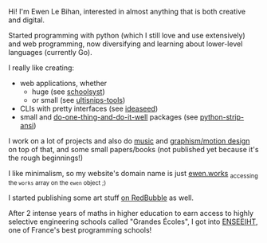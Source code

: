 Hi! I'm Ewen Le Bihan, interested in almost anything that is both creative and digital.

Started programming with python (which I still love and use extensively) and web programming, now diversifying and learning about lower-level languages (currently Go).

I really like creating:

- web applications, whether 
  - huge (see [schoolsyst](https://github.com/schoolsyst))
  - or small (see [ultisnips-tools](https://github.com/ewen-lbh/ultisnips-tools))
- CLIs with pretty interfaces (see [ideaseed](https://github.com/ewen-lbh/ideaseed))
- small and [do-one-thing-and-do-it-well](https://en.wikipedia.org/wiki/Unix_philosophy#origin) packages (see [python-strip-ansi](https://github.com/ewen-lbh/python-strip-ansi))

I work on a lot of projects and also do [music](https://open.spotify.com/artist/6tUc6r8aNeiiT1mElcnMx9?si=ezLedPQ4Qimkep9xmsjpQA) and [graphism/motion design](https://ewen.works) on top of that, and some small papers/books (not published yet because it's the rough beginnings!)

I like minimalism, so my website's domain name is just [ewen.works](https://ewen.works) <sub>accessing the `works` array on the `ewen` object ;)</sub>

I started publishing some art stuff [on RedBubble](https://www.redbubble.com/people/ewenlbh/shop) as well.

After 2 intense years of maths in higher education to earn access to highly selective engineering schools called "Grandes Écoles", I got into [ENSEEIHT](https://enseeiht.fr/), one of France's best programming schools!
